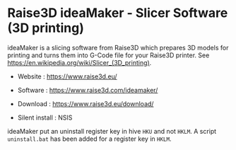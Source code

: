 # Raise3D ideaMaker - Slicer Software (3D printing)

ideaMaker is a slicing software from Raise3D which prepares 3D models for printing and turns them into G-Code file for your Raise3D printer.
See https://en.wikipedia.org/wiki/Slicer_(3D_printing).

* Website : https://www.raise3d.eu/
* Software : https://www.raise3d.com/ideamaker/

* Download : https://www.raise3d.eu/download/
* Silent install : NSIS

ideaMaker put an uninstall register key in hive `HKU` and not `HKLM`.
A script `uninstall.bat` has been added for a register key in `HKLM`.
